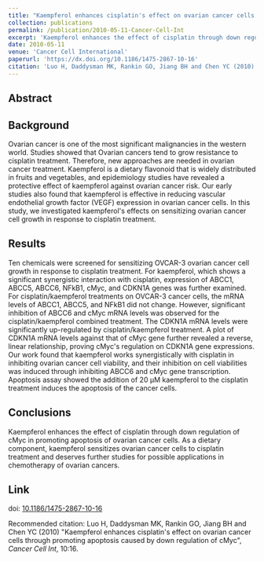 ```yaml
---
title: "Kaempferol enhances cisplatin's effect on ovarian cancer cells through promoting apoptosis caused by down regulation of cMyc"
collection: publications
permalink: /publication/2010-05-11-Cancer-Cell-Int
excerpt: 'Kaempferol enhances the effect of cisplatin through down regulation of cMyc in promoting apoptosis of ovarian cancer cells. As a dietary component, kaempferol sensitizes ovarian cancer cells to cisplatin treatment and deserves further studies for possible applications in chemotherapy of ovarian cancers.'
date: 2010-05-11
venue: 'Cancer Cell International'
paperurl: 'https://dx.doi.org/10.1186/1475-2867-10-16'
citation: 'Luo H, Daddysman MK, Rankin GO, Jiang BH and Chen YC (2010) &quot;Kaempferol enhances cisplatin's effect on ovarian cancer cells through promoting apoptosis caused by down regulation of cMyc&quot;, <i>Cancer Cell Int</i>, 10:16.'
---
```


Abstract
-------

## Background
Ovarian cancer is one of the most significant malignancies in the western world. Studies showed that Ovarian cancers tend to grow resistance to cisplatin treatment. Therefore, new approaches are needed in ovarian cancer treatment. Kaempferol is a dietary flavonoid that is widely distributed in fruits and vegetables, and epidemiology studies have revealed a protective effect of kaempferol against ovarian cancer risk. Our early studies also found that kaempferol is effective in reducing vascular endothelial growth factor (VEGF) expression in ovarian cancer cells. In this study, we investigated kaempferol's effects on sensitizing ovarian cancer cell growth in response to cisplatin treatment.

## Results
Ten chemicals were screened for sensitizing OVCAR-3 ovarian cancer cell growth in response to cisplatin treatment. For kaempferol, which shows a significant synergistic interaction with cisplatin, expression of ABCC1, ABCC5, ABCC6, NFkB1, cMyc, and CDKN1A genes was further examined. For cisplatin/kaempferol treatments on OVCAR-3 cancer cells, the mRNA levels of ABCC1, ABCC5, and NFkB1 did not change. However, significant inhibition of ABCC6 and cMyc mRNA levels was observed for the cisplatin/kaempferol combined treatment. The CDKN1A mRNA levels were significantly up-regulated by cisplatin/kaempferol treatment. A plot of CDKN1A mRNA levels against that of cMyc gene further revealed a reverse, linear relationship, proving cMyc's regulation on CDKN1A gene expressions. Our work found that kaempferol works synergistically with cisplatin in inhibiting ovarian cancer cell viability, and their inhibition on cell viabilities was induced through inhibiting ABCC6 and cMyc gene transcription. Apoptosis assay showed the addition of 20 μM kaempferol to the cisplatin treatment induces the apoptosis of the cancer cells.

## Conclusions
Kaempferol enhances the effect of cisplatin through down regulation of cMyc in promoting apoptosis of ovarian cancer cells. As a dietary component, kaempferol sensitizes ovarian cancer cells to cisplatin treatment and deserves further studies for possible applications in chemotherapy of ovarian cancers.


## Link
doi: [10.1186/1475-2867-10-16](https://dx.doi.org/10.1186/1475-2867-10-16)

Recommended citation: Luo H, Daddysman MK, Rankin GO, Jiang BH and Chen YC (2010) "Kaempferol enhances cisplatin's effect on ovarian cancer cells through promoting apoptosis caused by down regulation of cMyc", <i>Cancer Cell Int</i>, 10:16.
